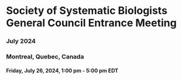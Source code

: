 # Society of Systematic Biologists General Council Entrance Meeting
### July 2024
### Montreal, Quebec, Canada

#### Friday, July 26, 2024, 1:00 pm - 5:00 pm EDT
